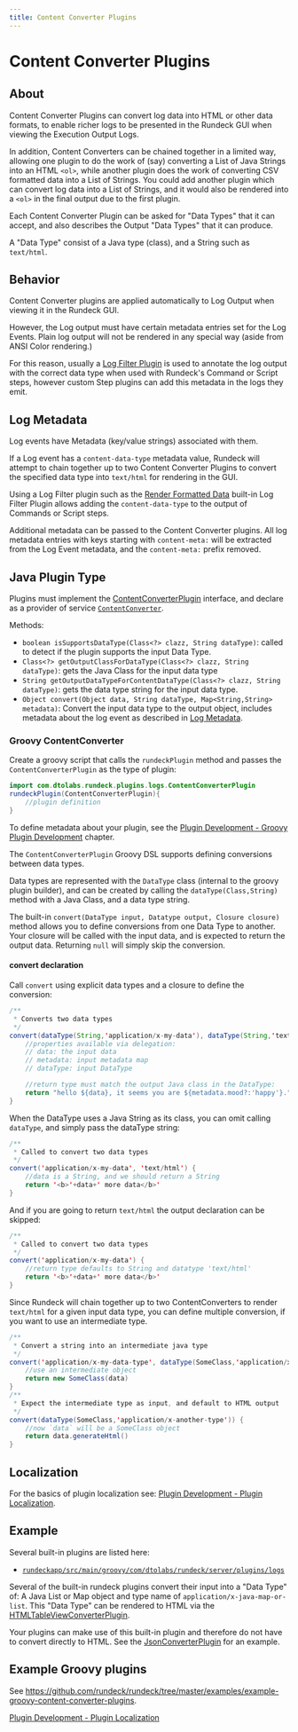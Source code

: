 ```yaml
---
title: Content Converter Plugins
---
```


# Content Converter Plugins

## About

Content Converter Plugins can convert log data into HTML or other data formats, to enable richer logs to be presented in the Rundeck GUI when viewing the Execution Output Logs.

In addition, Content Converters can be chained together in a limited way, allowing one plugin to do the work
of (say) converting a List of Java Strings into an HTML `<ol>`, while another plugin does the work of converting CSV formatted data
into a List of Strings. You could add another plugin which can convert log data into a List of Strings, and it would
also be rendered into a `<ol>` in the final output due to the first plugin.

Each Content Converter Plugin can be asked for "Data Types" that it can accept, and also describes the Output "Data Types" that it can produce.

A "Data Type" consist of a Java type (class), and a String such as `text/html`.

## Behavior

Content Converter plugins are applied automatically to Log Output when viewing it in the Rundeck GUI.

However, the Log output must have certain metadata entries set for the Log Events. Plain log output will not be
rendered in any special way (aside from ANSI Color rendering.)

For this reason, usually a [Log Filter Plugin](/developer/log-filter-plugins.md) is used to annotate the log output with the correct data type when
used with Rundeck's Command or Script steps,
however custom Step plugins can add this metadata in the logs they emit.

## Log Metadata

Log events have Metadata (key/value strings) associated with them.

If a Log event has a `content-data-type` metadata value, Rundeck will attempt to chain together up to two Content Converter Plugins
to convert the specified data type into `text/html` for rendering in the GUI.

Using a Log Filter plugin such as the [Render Formatted Data](/manual/log-filters/render-formatted-data.md) built-in Log Filter Plugin allows adding the `content-data-type` to the output
of Commands or Script steps.

Additional metadata can be passed to the Content Converter plugins. All log metadata entries with keys starting with `content-meta:` will be extracted from the
Log Event metadata, and the `content-meta:` prefix removed.

## Java Plugin Type

Plugins must implement the [ContentConverterPlugin] interface, and declare as a provider of service [`ContentConverter`]({{{javaDocBase}}}/com/dtolabs/rundeck/plugins/ServiceNameConstants.html#ContentConverter).

Methods:

- `boolean isSupportsDataType(Class<?> clazz, String dataType)`: called to detect if the plugin supports the input Data Type.
- `Class<?> getOutputClassForDataType(Class<?> clazz, String dataType)`: gets the Java Class for the input data type
- `String getOutputDataTypeForContentDataType(Class<?> clazz, String dataType)`: gets the data type string for the input data type.
- `Object convert(Object data, String dataType, Map<String,String> metadata)`: Convert the input data type to the output object, includes metadata about the log event as described in [Log Metadata](#log-metadata).

[contentconverterplugin]: {{{javaDocBase}}}/com/dtolabs/rundeck/plugins/logs/ContentConverterPlugin.html

### Groovy ContentConverter

Create a groovy script that calls the `rundeckPlugin` method and passes the `ContentConverterPlugin` as the type of plugin:

```java
import com.dtolabs.rundeck.plugins.logs.ContentConverterPlugin
rundeckPlugin(ContentConverterPlugin){
    //plugin definition
}
```

To define metadata about your plugin, see the [Plugin Development - Groovy Plugin Development](/developer/01-plugin-development.md#groovy-plugin-development) chapter.

The `ContentConverterPlugin` Groovy DSL supports defining conversions between data types.

Data types are represented with the `DataType` class (internal to the groovy plugin builder),
and can be created by calling the `dataType(Class,String)` method with a Java Class, and a data type string.

The built-in `convert(DataType input, Datatype output, Closure closure)` method allows you to define conversions from one
Data Type to another. Your closure will be called with the input data, and is expected to return the output data.
Returning `null` will simply skip the conversion.

#### convert declaration

Call `convert` using explicit data types and a closure to define the conversion:

```java
/**
 * Converts two data types
 */
convert(dataType(String,'application/x-my-data'), dataType(String,'text/html')) {
    //properties available via delegation:
    // data: the input data
    // metadata: input metadata map
    // dataType: input DataType

    //return type must match the output Java class in the DataType:
    return "hello ${data}, it seems you are ${metadata.mood?:'happy'}."
}
```

When the DataType uses a Java String as its class, you can omit calling `dataType`,
and simply pass the dataType string:

```java
/**
 * Called to convert two data types
 */
convert('application/x-my-data', 'text/html') {
	//data is a String, and we should return a String
	return '<b>'+data+' more data</b>'
}
```

And if you are going to return `text/html` the output declaration can be skipped:

```java
/**
 * Called to convert two data types
 */
convert('application/x-my-data') {
	//return type defaults to String and datatype 'text/html'
	return '<b>'+data+' more data</b>'
}
```

Since Rundeck will chain together up to two ContentConverters to render `text/html` for a given
input data type, you can define multiple conversion, if you want to use
an intermediate type.

```java
/**
 * Convert a string into an intermediate java type
 */
convert('application/x-my-data-type', dataType(SomeClass,'application/x-another-type')) {
	//use an intermediate object
	return new SomeClass(data)
}
/**
 * Expect the intermediate type as input, and default to HTML output
 */
convert(dataType(SomeClass,'application/x-another-type')) {
	//now `data` will be a SomeClass object
	return data.generateHtml()
}
```

## Localization

For the basics of plugin localization see: [Plugin Development - Plugin Localization](/developer/01-plugin-development.md#plugin-localization).

## Example

Several built-in plugins are listed here:

- [`rundeckapp/src/main/groovy/com/dtolabs/rundeck/server/plugins/logs`](https://github.com/rundeck/rundeck/tree/master/rundeckapp/src/main/groovy/com/dtolabs/rundeck/server/plugins/logs)

Several of the built-in rundeck plugins convert their input into a "Data Type" of: A Java List or Map object and type name of `application/x-java-map-or-list`. This "Data Type" can be rendered to HTML via the [HTMLTableViewConverterPlugin].

Your plugins can make use of this built-in plugin and therefore do not have to convert directly to HTML.
See the [JsonConverterPlugin] for an example.

[jsonconverterplugin]: https://github.com/rundeck/rundeck/blob/master/rundeckapp/src/main/groovy/com/dtolabs/rundeck/server/plugins/logs/JsonConverterPlugin.groovy
[htmltableviewconverterplugin]: https://github.com/rundeck/rundeck/tree/master/rundeckapp/src/main/groovy/com/dtolabs/rundeck/server/plugins/logs/HTMLTableViewConverterPlugin.groovy

## Example Groovy plugins

See <https://github.com/rundeck/rundeck/tree/master/examples/example-groovy-content-converter-plugins>.

[Plugin Development - Plugin Localization](/developer/01-plugin-development.md#plugin-localization)
